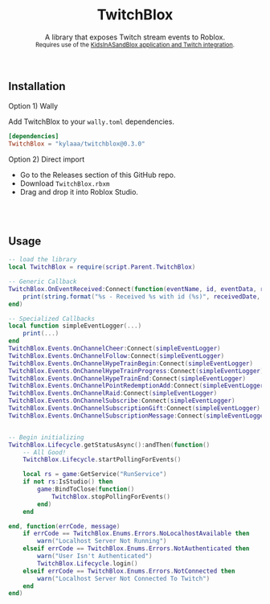 <h1 align="center">TwitchBlox</h1>
<div align="center">
	A library that exposes Twitch stream events to Roblox.<br/>
    <sub>Requires use of the <a href="#">KidsInASandBlox application and Twitch integration</a>.</sub>
</div>
<br/><br/>

## Installation
Option 1) Wally

Add TwitchBlox to your `wally.toml` dependencies.

```toml
[dependencies]
TwitchBlox = "kylaaa/twitchblox@0.3.0"
```

Option 2) Direct import

- Go to the Releases section of this GitHub repo.
- Download `TwitchBlox.rbxm`
- Drag and drop it into Roblox Studio.


<br/><br/>

## Usage

```lua
-- load the library
local TwitchBlox = require(script.Parent.TwitchBlox)

-- Generic Callback
TwitchBlox.OnEventReceived:Connect(function(eventName, id, eventData, receivedDate)
	print(string.format("%s - Received %s with id (%s)", receivedDate, eventName, id), eventData)
end)

-- Specialized Callbacks
local function simpleEventLogger(...)
	print(...)
end
TwitchBlox.Events.OnChannelCheer:Connect(simpleEventLogger)
TwitchBlox.Events.OnChannelFollow:Connect(simpleEventLogger)
TwitchBlox.Events.OnChannelHypeTrainBegin:Connect(simpleEventLogger)
TwitchBlox.Events.OnChannelHypeTrainProgress:Connect(simpleEventLogger)
TwitchBlox.Events.OnChannelHypeTrainEnd:Connect(simpleEventLogger)
TwitchBlox.Events.OnChannelPointRedemptionAdd:Connect(simpleEventLogger)
TwitchBlox.Events.OnChannelRaid:Connect(simpleEventLogger)
TwitchBlox.Events.OnChannelSubscribe:Connect(simpleEventLogger)
TwitchBlox.Events.OnChannelSubscriptionGift:Connect(simpleEventLogger)
TwitchBlox.Events.OnChannelSubscriptionMessage:Connect(simpleEventLogger)


-- Begin initializing
TwitchBlox.Lifecycle.getStatusAsync():andThen(function()
	-- All Good!
	TwitchBlox.Lifecycle.startPollingForEvents()

	local rs = game:GetService("RunService")
	if not rs:IsStudio() then
		game:BindToClose(function()
			TwitchBlox.stopPollingForEvents()
		end)
	end

end, function(errCode, message)
	if errCode == TwitchBlox.Enums.Errors.NoLocalhostAvailable then
		warn("Localhost Server Not Running")
	elseif errCode == TwitchBlox.Enums.Errors.NotAuthenticated then
		warn("User Isn't Authenticated")
		TwitchBlox.Lifecycle.login()
	elseif errCode == TwitchBlox.Enums.Errors.NotConnected then
		warn("Localhost Server Not Connected To Twitch")
	end
end)
```
